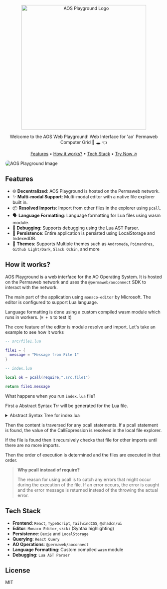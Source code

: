 <p align="center">
  <picture aligh="center">
    <source media="(prefers-color-scheme: dark)" srcset="./logo-dark.png">
    <img alt="AOS Playground Logo" src="./logo-light.png" width="400px">
  </picture>
</p>

<p align="center">Welcome to the AOS Web Playground! Web Interface for 'ao' Permaweb Computer Grid 🐰 🕳️ 👈</p>

<p align="center">
  <a href="#features">Features</a> •
  <a href="#how-it-works">How it works?</a> •
  <a href="#tech-stack">Tech Stack</a> •
  <a href="https://aos_playground.ar-io.dev">Try Now ↗️</a>
</p>

<img alt="AOS Playground Image" src="https://devnet.irys.xyz/_4HXmADnGz1E0UUzKFOMKHcvX4oy1I3ubq0ZLNrrH5U" style="border-radius: 8px;" >

## Features

- 🌐 **Decentralized**: AOS Playground is hosted on the Permaweb network.
- ✨ **Multi-modal Support**: Multi-modal editor with a native file explorer built in.
- 📦 **Resolved Imports**: Import from other files in the explorer using `pcall`.
- 🗣️ **Language Formatting**: Language formatting for Lua files using wasm module.
- 🐞 **Debugging**: Supports debugging using the Lua AST Parser.
- 💾 **Persistence**: Entire application is persisted using LocalStorage and IndexedDB.
- 🎨 **Themes**: Supports Multiple themes such as `Andromeda`, `Poimandres`, `Github Light/Dark`, `Slack Ochin`, and more

## How it works?

AOS Playground is a web interface for the AO Operating System. It is hosted on the Permaweb network and uses the `@permaweb/aoconnect` SDK to interact with the network.

The main part of the application using `monaco-editor` by Microsoft. The editor is configured to support Lua language.

Language formatting is done using a custom compiled wasm module which runs in workers. (`⌘ + S` to test it)

The core feature of the editor is module resolve and import. Let's take an example to see how it works

```lua
-- src/file1.lua

file1 = {
  message = "Message from File 1"
}
```

```lua
-- index.lua

local ok = pcall(require,".src.file1")

return file1.message
```

What happens when you run `index.lua` file?

First a Abstract Syntax Trr will be generated for the Lua file.

<details>
<summary>
Abstract Syntax Tree for index.lua
</summary>

```json
{
  "type": "Chunk",
  "body": [
    {
      "type": "LocalStatement",
      "variables": [
        {
          "type": "Identifier",
          "name": "ok"
        }
      ],
      "init": [
        {
          "type": "CallExpression",
          "base": {
            "type": "Identifier",
            "name": "pcall"
          },
          "arguments": [
            {
              "type": "Identifier",
              "name": "require"
            },
            {
              "type": "StringLiteral",
              "value": null,
              "raw": "\".src.file1\""
            }
          ]
        }
      ]
    },
    {
      "type": "ReturnStatement",
      "arguments": [
        {
          "type": "MemberExpression",
          "indexer": ".",
          "identifier": {
            "type": "Identifier",
            "name": "message"
          },
          "base": {
            "type": "Identifier",
            "name": "file1"
          }
        }
      ]
    }
  ],
  "comments": [
    {
      "type": "Comment",
      "value": " index.lua",
      "raw": "-- index.lua"
    }
  ]
}
```

</details>

Then the content is traversed for any pcall statements. If a pcall statement is found, the value of the CallExpression is resolved in the local file explorer.

If the file is found then it recursively checks that file for other imports until there are no more imports.

Then the order of execution is determined and the files are executed in that order.

> **Why pcall instead of require?**
>
> The reason for using pcall is to catch any errors that might occur during the execution of the file. If an error occurs, the error is caught and the error message is returned instead of the throwing the actual error.

## Tech Stack

- **Frontend**: `React`, `TypeScript`, `TailwindCSS`, `@shadcn/ui`
- **Editor**: `Monaco Editor`, `skiki` (Syntax highlighting)
- **Persistence**: `Dexie` and `LocalStorage`
- **Querying**: `React Query`
- **AO Operations**: `@permaweb/aoconnect`
- **Language Formatting**: Custom compiled `wasm` module
- **Debugging**: `Lua AST Parser`

## License

MIT
